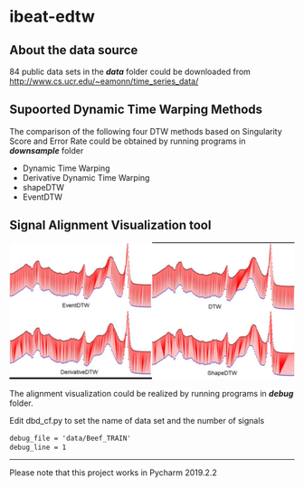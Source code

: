 # ibeat-edtw
## About the data source
84 public data sets in the ***data*** folder could be downloaded from http://www.cs.ucr.edu/~eamonn/time_series_data/

## Supoorted Dynamic Time Warping Methods
The comparison of the following four DTW methods based on Singularity Score and Error Rate could be obtained by running programs in ***downsample*** folder
* Dynamic Time Warping
* Derivative Dynamic Time Warping
* shapeDTW
* EventDTW

## Signal Alignment Visualization tool
![avatar](https://github.com/Big-Ideas-Lab/DBDP/blob/master/DigitalBiomarkers-Preprocessing/Signal-Alignment/figure/Alignment.jpg)

The alignment visualization could be realized by running programs in ***debug*** folder.

Edit dbd_cf.py to set the name of data set and the number of signals
```
debug_file = 'data/Beef_TRAIN'
debug_line = 1
```

***
Please note that this project works in Pycharm 2019.2.2

